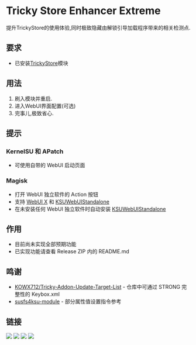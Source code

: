 # Tricky Store Enhancer Extreme
提升TrickyStore的使用体验,同时极致隐藏由解锁引导加载程序带来的相关检测点.

## 要求
- 已安装[TrickyStore](https://github.com/5ec1cff/TrickyStore)模块

## 用法
1. 刷入模块并重启.
2. 进入WebUI界面配置(可选)
3. 完事儿,极致省心.

## 提示
### KernelSU 和 APatch
- 可使用自带的 WebUI 启动页面

### Magisk
- 打开 WebUI 独立软件的 Action 按钮
- 支持 [WebUI X](https://github.com/MMRLApp/WebUI-X-Portable) 和 [KSUWebUIStandalone](https://github.com/5ec1cff/KsuWebUIStandalone)
- 在未安装任何 WebUI 独立软件时自动安装 [KSUWebUIStandalone](https://github.com/5ec1cff/KsuWebUIStandalone)

## 作用
- 目前尚未实现全部预期功能
- 已实现功能请查看 Release ZIP 内的 README.md

## 鸣谢
- [KOWX712/Tricky-Addon-Update-Target-List](https://github.com/KOWX712/Tricky-Addon-Update-Target-List) - 仓库中可通过 STRONG 完整性的 Keybox.xml
- [susfs4ksu-module](https://github.com/sidex15/susfs4ksu-module) - 部分属性值设置指令参考

## 链接
[![](https://img.shields.io/badge/Change_log-orange?style=for-the-badge)](https://github.com/XtrLumen/TS-Enhancer-Extreme/blob/main/changelog.md)
[![](https://img.shields.io/badge/Open_Issue-limegreen?style=for-the-badge)](https://github.com/XtrLumen/TS-Enhancer-Extreme/issues)
[![](https://img.shields.io/badge/Join_Group-darkcyan?style=for-the-badge)](https://t.me/cirnoclass)
[![](https://img.shields.io/badge/Sub_Channel-blue?style=for-the-badge)](https://t.me/realxtr)
